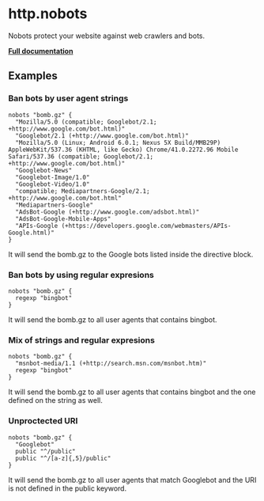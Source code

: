 # http.nobots

Nobots protect your website against web crawlers and bots.

**[Full documentation](https://github.com/Xumeiquer/nobots/blob/master/README.md)**

## Examples

### Ban bots by user agent strings

``` caddyfile
nobots "bomb.gz" {
  "Mozilla/5.0 (compatible; Googlebot/2.1; +http://www.google.com/bot.html)"
  "Googlebot/2.1 (+http://www.google.com/bot.html)"
  "Mozilla/5.0 (Linux; Android 6.0.1; Nexus 5X Build/MMB29P) AppleWebKit/537.36 (KHTML, like Gecko) Chrome/41.0.2272.96 Mobile Safari/537.36 (compatible; Googlebot/2.1; +http://www.google.com/bot.html)"
  "Googlebot-News"
  "Googlebot-Image/1.0"
  "Googlebot-Video/1.0"
  "compatible; Mediapartners-Google/2.1; +http://www.google.com/bot.html"
  "Mediapartners-Google"
  "AdsBot-Google (+http://www.google.com/adsbot.html)"
  "AdsBot-Google-Mobile-Apps"
  "APIs-Google (+https://developers.google.com/webmasters/APIs-Google.html)"
}
```

It will send the bomb.gz to the Google bots listed inside the directive block.

### Ban bots by using regular expresions

``` caddyfile
nobots "bomb.gz" {
  regexp "bingbot"
}
```

It will send the bomb.gz to all user agents that contains bingbot.

### Mix of strings and regular expresions

``` caddyfile
nobots "bomb.gz" {
  "msnbot-media/1.1 (+http://search.msn.com/msnbot.htm)"
  regexp "bingbot"
}
```

It will send the bomb.gz to all user agents that contains bingbot and the one defined on the string as well.

### Unproctected URI

``` caddyfile
nobots "bomb.gz" {
  "Googlebot"
  public "^/public"
  public "^/[a-z]{,5}/public"
}
```

It will send the bomb.gz to all user agents that match Googlebot and the URI is not defined in the public keyword.
